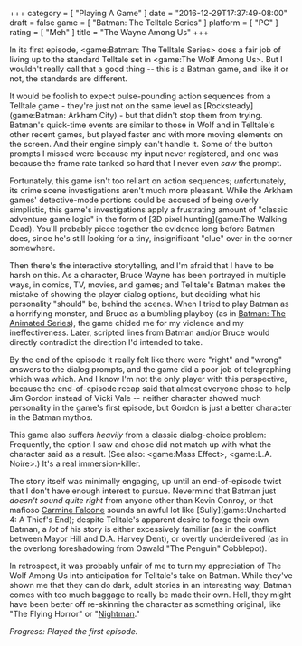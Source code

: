 +++
category = [ "Playing A Game" ]
date = "2016-12-29T17:37:49-08:00"
draft = false
game = [ "Batman: The Telltale Series" ]
platform = [ "PC" ]
rating = [ "Meh" ]
title = "The Wayne Among Us"
+++

In its first episode, <game:Batman: The Telltale Series> does a fair job of living up to the standard Telltale set in <game:The Wolf Among Us>.  But I wouldn't really call that a good thing -- this is a Batman game, and like it or not, the standards are different.

It would be foolish to expect pulse-pounding action sequences from a Telltale game - they're just not on the same level as [Rocksteady](game:Batman: Arkham City) - but that didn't stop them from trying.  Batman's quick-time events are similar to those in Wolf and in Telltale's other recent games, but played faster and with more moving elements on the screen.  And their engine simply can't handle it.  Some of the button prompts I missed were because my input never registered, and one was because the frame rate tanked so hard that I never even <i>saw</i> the prompt.

Fortunately, this game isn't too reliant on action sequences; <i>un</i>fortunately, its crime scene investigations aren't much more pleasant.  While the Arkham games' detective-mode portions could be accused of being overly simplistic, this game's investigations apply a frustrating amount of "classic adventure game logic" in the form of [3D pixel hunting](game:The Walking Dead).  You'll probably piece together the evidence long before Batman does, since he's still looking for a tiny, insignificant "clue" over in the corner somewhere.

Then there's the interactive storytelling, and I'm afraid that I have to be harsh on this.  As a character, Bruce Wayne has been portrayed in multiple ways, in comics, TV, movies, and games; and Telltale's Batman makes the mistake of showing the player dialog options, but deciding what his personality "should" be, behind the scenes.  When I tried to play Batman as a horrifying monster, and Bruce as a bumbling playboy (as in <a href="https://en.wikipedia.org/wiki/Batman:_The_Animated_Series">Batman: The Animated Series</a>), the game chided me for my violence and my ineffectiveness.  Later, scripted lines from Batman and/or Bruce would directly contradict the direction I'd intended to take.

By the end of the episode it really felt like there were "right" and "wrong" answers to the dialog prompts, and the game did a poor job of telegraphing which was which.  And I know I'm not the only player with this perspective, because the end-of-episode recap said that almost everyone chose to help Jim Gordon instead of Vicki Vale -- neither character showed much personality in the game's first episode, but Gordon is just a better character in the Batman mythos.

This game also suffers <i>heavily</i> from a classic dialog-choice problem: Frequently, the option I saw and chose did not match up with what the character said as a result.  (See also: <game:Mass Effect>, <game:L.A. Noire>.)  It's a real immersion-killer.

The story itself was minimally engaging, up until an end-of-episode twist that I don't have enough interest to pursue.  Nevermind that Batman just <i>doesn't sound quite right</i> from anyone other than Kevin Conroy, or that mafioso <a href="http://www.imdb.com/name/nm0569501">Carmine Falcone</a> sounds an awful lot like [Sully](game:Uncharted 4: A Thief's End); despite Telltale's apparent desire to forge their own Batman, a <i>lot</i> of his story is either excessively familiar (as in the conflict between Mayor Hill and D.A. Harvey Dent), or overtly underdelivered (as in the overlong foreshadowing from Oswald "The Penguin" Cobblepot).

In retrospect, it was probably unfair of me to turn my appreciation of The Wolf Among Us into anticipation for Telltale's take on Batman.  While they've shown me that they can do dark, adult stories in an interesting way, Batman comes with too much baggage to really be made their own.  Hell, they might have been better off re-skinning the character as something original, like "The Flying Horror" or "<a href="http://itsalwayssunny.wikia.com/wiki/The_Nightman">Nightman</a>."

<i>Progress: Played the first episode.</i>
